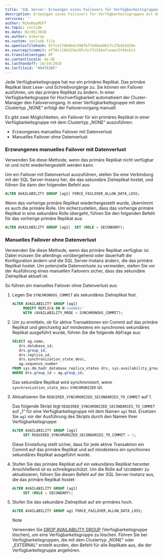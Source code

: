 ```yaml
---
title: 'SQL Server: Erzwingen eines Failovers für Verfügbarkeitsgruppen'
description: Erzwingen eines Failovers für Verfügbarkeitsgruppen mit dem Clustertyp „NONE“
services: ''
author: MikeRayMSFT
ms.topic: include
ms.date: 02/05/2018
ms.author: mikeray
ms.custom: include file
ms.openlocfilehash: 87fce17db46dc590fbffe0bae0b27c17bd54320e
ms.sourcegitcommit: ef78cc196329a10fc5c731556afceaac5fd4cb13
ms.translationtype: HT
ms.contentlocale: de-DE
ms.lasthandoff: 10/19/2018
ms.locfileid: "49476385"
---
```

Jede Verfügbarkeitsgruppe hat nur ein primäres Replikat. Das primäre Replikat lässt Lese- und Schreibvorgänge zu. Sie können ein Failover ausführen, um das primäre Replikat zu ändern. In einer Verfügbarkeitsgruppe für Hochverfügbarkeit automatisiert der Cluster-Manager den Failovervorgang. In einer Verfügbarkeitsgruppe mit dem Clustertyp „NONE“ erfolgt der Failovervorgang manuell. 

Es gibt zwei Möglichkeiten, ein Failover für ein primäres Replikat in einer Verfügbarkeitsgruppe mit dem Clustertyp „NONE“ auszuführen:

- Erzwungenes manuelles Failover mit Datenverlust
- Manuelles Failover ohne Datenverlust

### <a name="forced-manual-failover-with-data-loss"></a>Erzwungenes manuelles Failover mit Datenverlust

Verwenden Sie diese Methode, wenn das primäre Replikat nicht verfügbar ist und nicht wiederhergestellt werden kann. 

Um ein Failover mit Datenverlust auszuführen, stellen Sie eine Verbindung mit der SQL Server-Instanz her, die das sekundäre Zielreplikat hostet, und führen Sie dann den folgenden Befehl aus:

```SQL
ALTER AVAILABILITY GROUP [ag1] FORCE_FAILOVER_ALLOW_DATA_LOSS;
```

Wenn das vorherige primäre Replikat wiederhergestellt wurde, übernimmt es auch die primäre Rolle. Um sicherzustellen, dass das vorherige primäre Replikat in eine sekundäre Rolle übergeht, führen Sie den folgenden Befehl für das vorherige primäre Replikat aus:

```SQL
ALTER AVAILABILITY GROUP [ag1]  SET (ROLE = SECONDARY);
```

### <a name="manual-failover-without-data-loss"></a>Manuelles Failover ohne Datenverlust

Verwenden Sie diese Methode, wenn das primäre Replikat verfügbar ist. Dabei müssen Sie allerdings vorübergehend oder dauerhaft die Konfiguration ändern und die SQL Server-Instanz ändern, die das primäre Replikat hostet. Um potenzielle Datenverluste zu vermeiden, stellen Sie vor der Ausführung eines manuellen Failovers sicher, dass das sekundäre Zielreplikat aktuell ist. 

So führen ein manuelles Failover ohne Datenverlust aus:

1. Legen Sie `SYNCHRONOUS_COMMIT` als sekundäres Zielreplikat fest.

   ```SQL
   ALTER AVAILABILITY GROUP [ag1] 
        MODIFY REPLICA ON N'<node2>' 
        WITH (AVAILABILITY_MODE = SYNCHRONOUS_COMMIT);
   ```

2. Um zu ermitteln, ob für aktive Transaktionen ein Commit auf das primäre Replikat und gleichzeitig auf mindestens ein synchrones sekundäres Replikat ausgeführt wurde, führen Sie die folgende Abfrage aus: 

   ```SQL
   SELECT ag.name, 
      drs.database_id, 
      drs.group_id, 
      drs.replica_id, 
      drs.synchronization_state_desc, 
      ag.sequence_number
   FROM sys.dm_hadr_database_replica_states drs, sys.availability_groups ag
   WHERE drs.group_id = ag.group_id; 
   ```

   Das sekundäre Replikat wird synchronisiert, wenn `synchronization_state_desc` `SYNCHRONIZED` ist.

3. Aktualisieren Sie `REQUIRED_SYNCHRONIZED_SECONDARIES_TO_COMMIT` auf 1.

   Das folgende Skript legt `REQUIRED_SYNCHRONIZED_SECONDARIES_TO_COMMIT` auf „1“ für eine Verfügbarkeitsgruppe mit dem Namen `ag1` fest. Ersetzen Sie `ag1` vor der Ausführung des Skripts durch den Namen Ihrer Verfügbarkeitsgruppe:

   ```SQL
   ALTER AVAILABILITY GROUP [ag1] 
        SET REQUIRED_SYNCHRONIZED_SECONDARIES_TO_COMMIT = 1;
   ```

   Diese Einstellung stellt sicher, dass für jede aktive Transaktion ein Commit auf das primäre Replikat und auf mindestens ein synchrones sekundäres Replikat ausgeführt wurde. 

4. Stufen Sie das primäre Replikat auf ein sekundäres Replikat herunter. Anschließend ist es schreibgeschützt. Um die Rolle auf `SECONDARY` zu aktualisieren, führen Sie diesen Befehl auf der SQL Server-Instanz aus, die das primäre Replikat hostet:

   ```SQL
   ALTER AVAILABILITY GROUP [ag1] 
        SET (ROLE = SECONDARY); 
   ```

5. Stufen Sie das sekundäre Zielreplikat auf ein primäres hoch. 

   ```SQL
   ALTER AVAILABILITY GROUP ag1 FORCE_FAILOVER_ALLOW_DATA_LOSS; 
   ```  

   > [!NOTE] 
   > Verwenden Sie [DROP AVAILABILITY GROUP](https://docs.microsoft.com/sql/t-sql/statements/drop-availability-group-transact-sql) (Verfügbarkeitsgruppe löschen), um eine Verfügbarkeitsgruppe zu löschen. Führen Sie bei Verfügbarkeitsgruppen, die mit dem Clustertyp „NONE“ oder „EXTERNAL“ erstellt wurden, den Befehl für alle Replikate aus, die der Verfügbarkeitsgruppe angehören.
